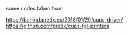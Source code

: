some codes taken from

https://behind.pretix.eu/2018/01/20/cups-driver/
https://github.com/pretix/cups-fgl-printers
